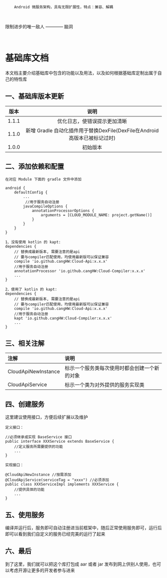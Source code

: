 ```
    Android 微服务架构，具有无限扩展性，特点：兼容、解耦
```
<br/>

限制进步的唯一敌人 ———— 脑洞

<br/>

# 基础库文档
本文档主要介绍基础库中包含的功能以及用法，以及如何根据基础库定制出属于自己的特性库

## 一、基础库版本更新

| 版本 | 说明 |
| :--: | :--: |
| 1.1.1 | 优化日志，使错误提示更加清晰 |
| 1.1.0 | 新增 Gradle 自动化插件用于替换DexFile(DexFile在Android高版本已被标记过时) |
| 1.0.0 | 初始版本 |

## 二、添加依赖和配置

    在对应 Module 下面的 gradle 文件中添加
    
    android {
        defaultConfig {
            ...
             //用于服务自动注册
            javaCompileOptions {
                annotationProcessorOptions {
                    arguments = [CLOUD_MODULE_NAME: project.getName()]
                }
            }
        }
    }
    
    1、没有使用 kotlin 的 kapt:
    dependencies {
        // 替换成最新版本, 需要注意的是api
        // 要与compiler匹配使用，均使用最新版可以保证兼容
        compile 'io.github.cangHW:Cloud-Api:x.x.x'
        //用于服务自动注册
        annotationProcessor 'io.github.cangHW:Cloud-Compiler:x.x.x'
        ...
    }
    
    2、使用了 kotlin 的 kapt:
    dependencies {
        // 替换成最新版本, 需要注意的是api
        // 要与compiler匹配使用，均使用最新版可以保证兼容
        compile 'io.github.cangHW:Cloud-Api:x.x.x'
        //用于服务自动注册
        kapt 'io.github.cangHW:Cloud-Compiler:x.x.x'
        ...
    }

## 三、相关注解

| 注解 | 说明 |
| :-- | :-- |   
| CloudApiNewInstance | 标示一个服务类每次使用时都会创建一个新的对象 |
| CloudApiService | 标示一个类为对外提供的服务实现类 |

## 四、创建服务
这里建议使用接口，方便后续扩展以及维护

    定义接口：
    
    //必须继承或实现 BaseService 接口
    public interface XXXService extends BaseService {
        //定义服务所需要提供的功能
        ...
    }

    实现接口：
    
    @CloudApiNewInstance //按需添加
    @CloudApiService(serviceTag = "xxxx") //必须添加
    public class XXXServiceImpl implements XXXService {
        //提供具体的功能
        ...
    }

## 五、使用服务
编译并运行后，服务即可自动注册进当前框架中，随后正常使用服务即可，运行后即可以看到我们自定义的服务已经完美的运行了起来

## 六、最后

到了这里，我们就可以把这个库打包成 aar 或者 jar 发布到网上供别人使用，也可以考虑开源让更多的开发者参与进来




